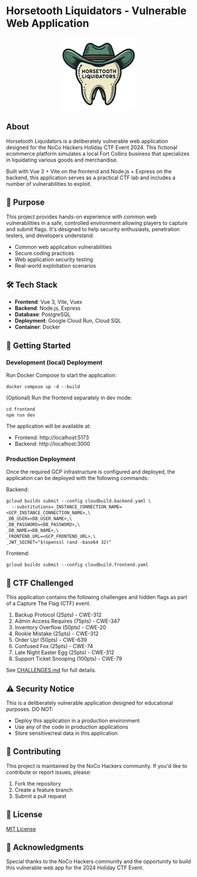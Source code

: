 # Horsetooth Liquidators - Vulnerable Web Application

<p align="center">
  <img src="public/logo.png" alt="Horsetooth Liquidators Logo" width="200"/>
</p>

## About

Horsetooth Liquidators is a deliberately vulnerable web application designed for the NoCo Hackers Holiday CTF Event 2024. This fictional ecommerce platform simulates a local Fort Collins business that specializes in liquidating various goods and merchandise.

Built with Vue 3 + Vite on the frontend and Node.js + Express on the backend, this application serves as a practical CTF lab and includes a number of vulnerabilities to exploit.

## 🎯 Purpose

This project provides hands-on experience with common web vulnerabilities in a safe, controlled environment allowing players to capture and submit flags. It's designed to help security enthusiasts, penetration testers, and developers understand:
- Common web application vulnerabilities
- Secure coding practices
- Web application security testing
- Real-world exploitation scenarios

## 🛠 Tech Stack

- **Frontend**: Vue 3, Vite, Vuex
- **Backend**: Node.js, Express
- **Database**: PostgreSQL
- **Deployment**: Google Cloud Run, Cloud SQL
- **Container**: Docker

## 🚀 Getting Started

### Development (local) Deployment
Run Docker Compose to start the application:
```
docker compose up -d --build
```
(Optional) Run the frontend separately in dev mode:
```
cd frontend
npm run dev
```

The application will be available at:
- Frontend: http://localhost:5173
- Backend: http://localhost:3000

### Production Deployment
Once the required GCP infrastructure is configured and deployed, the application can be deployed with the following commands:

Backend:
```
gcloud builds submit --config cloudbuild.backend.yaml \
  --substitutions=_INSTANCE_CONNECTION_NAME=<GCP_INSTANCE_CONNECTION_NAME>,\
_DB_USER=<DB_USER_NAME>,\
_DB_PASSWORD=<DB_PASSWORD>,\
_DB_NAME=<DB_NAME>,\
_FRONTEND_URL=<GCP_FRONTEND_URL>,\
_JWT_SECRET="$(openssl rand -base64 32)"
```

Frontend:
```
gcloud builds submit --config cloudbuild.frontend.yaml  
```


## 🎯 CTF Challenged

This application contains the following challenges and hidden flags as part of a Capture The Flag (CTF) event. 

1. Backup Protocol (25pts) - CWE-312
2. Admin Access Requires (75pts) - CWE-347
3. Inventory Overflow (50pts) - CWE-20
4. Rookie Mistake (25pts) - CWE-312
5. Order Up! (50pts) - CWE-639
6. Confused Fox (25pts) - CWE-74
7. Late Night Easter Egg (25pts) - CWE-312
8. Support Ticket Snooping (100pts) - CWE-79

See [CHALLENGES.md](CHALLENGES.md) for full details.

## ⚠️ Security Notice

This is a deliberately vulnerable application designed for educational purposes. DO NOT:
- Deploy this application in a production environment
- Use any of the code in production applications
- Store sensitive/real data in this application

## 🤝 Contributing

This project is maintained by the NoCo Hackers community. If you'd like to contribute or report issues, please:
1. Fork the repository
2. Create a feature branch
3. Submit a pull request

## 📝 License

[MIT License](LICENSE)

## 🙏 Acknowledgments

Special thanks to the NoCo Hackers community and the opportunity to build this vulnerable web app for the 2024 Holiday CTF Event.